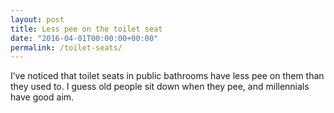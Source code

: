 ```yaml
---
layout: post
title: Less pee on the toilet seat
date: "2016-04-01T00:00:00+00:00"
permalink: /toilet-seats/
---
```


I’ve noticed that toilet seats in public bathrooms have less pee on them than they used to. I guess old people sit down when they pee, and millennials have good aim.
